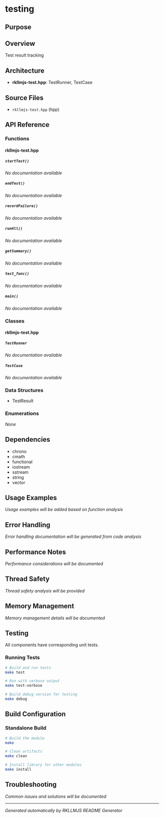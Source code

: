 # testing

## Purpose


## Overview
Test result tracking

## Architecture
- **rkllmjs-test.hpp**: TestRunner, TestCase


## Source Files
- `rkllmjs-test.hpp` (hpp)


## API Reference

### Functions
#### rkllmjs-test.hpp

##### `startTest()`
*No documentation available*

##### `endTest()`
*No documentation available*

##### `recordFailure()`
*No documentation available*

##### `runAll()`
*No documentation available*

##### `getSummary()`
*No documentation available*

##### `test_func()`
*No documentation available*

##### `main()`
*No documentation available*



### Classes
#### rkllmjs-test.hpp

##### `TestRunner`
*No documentation available*

##### `TestCase`
*No documentation available*



### Data Structures
- TestResult 


### Enumerations
*None*

## Dependencies
- chrono
- cmath
- functional
- iostream
- sstream
- string
- vector


## Usage Examples
*Usage examples will be added based on function analysis*

## Error Handling
*Error handling documentation will be generated from code analysis*

## Performance Notes
*Performance considerations will be documented*

## Thread Safety
*Thread safety analysis will be provided*

## Memory Management
*Memory management details will be documented*

## Testing
All components have corresponding unit tests.

### Running Tests
```bash
# Build and run tests
make test

# Run with verbose output
make test-verbose

# Build debug version for testing
make debug
```

## Build Configuration

### Standalone Build
```bash
# Build the module
make

# Clean artifacts
make clean

# Install library for other modules
make install
```

## Troubleshooting
*Common issues and solutions will be documented*

---
*Generated automatically by RKLLMJS README Generator*